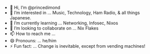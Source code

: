 - 👋 Hi, I’m @princedimond
- 👀 I’m interested in ... Music, Technology, Ham Radio, & all things Japanese.
- 🌱 I’m currently learning ... Networking, Infosec, Nixos
- 💞️ I’m looking to collaborate on ... Nix Flakes
- 📫 How to reach me ... 
- 😄 Pronouns: ... he/him
- ⚡ Fun fact: ... Change is inevitable, except from vending machines!

<!---
princedimond/princedimond is a ✨ special ✨ repository because its `README.md` (this file) appears on your GitHub profile.
You can click the Preview link to take a look at your changes.
--->
